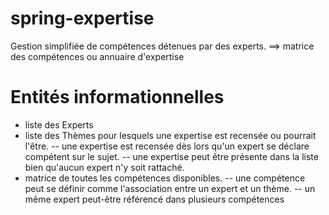 # spring-expertise
Gestion simplifiée de compétences détenues par des experts.
==> matrice des compétences ou annuaire d'expertise

# Entités informationnelles
- liste des Experts 
- liste des Thèmes pour lesquels une expertise est recensée ou pourrait l'être.
-- une expertise est recensée dès lors qu'un expert se déclare compétent sur le sujet.
-- une expertise peut être présente dans la liste bien qu'aucun expert n'y soit rattaché.
- matrice de toutes les compétences disponibles.
-- une compétence peut se définir comme l'association entre un expert et un thème.
-- un même expert peut-être référencé dans plusieurs compétences
